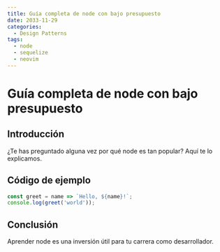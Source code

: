 ```yaml
---
title: Guía completa de node con bajo presupuesto
date: 2033-11-29
categories:
  - Design Patterns
tags:
  - node
  - sequelize
  - neovim
---
```


# Guía completa de node con bajo presupuesto

## Introducción

¿Te has preguntado alguna vez por qué node es tan popular? Aquí te lo explicamos.

## Código de ejemplo

```javascript
const greet = name => `Hello, ${name}!`;
console.log(greet('world'));
```

## Conclusión

Aprender node es una inversión útil para tu carrera como desarrollador.